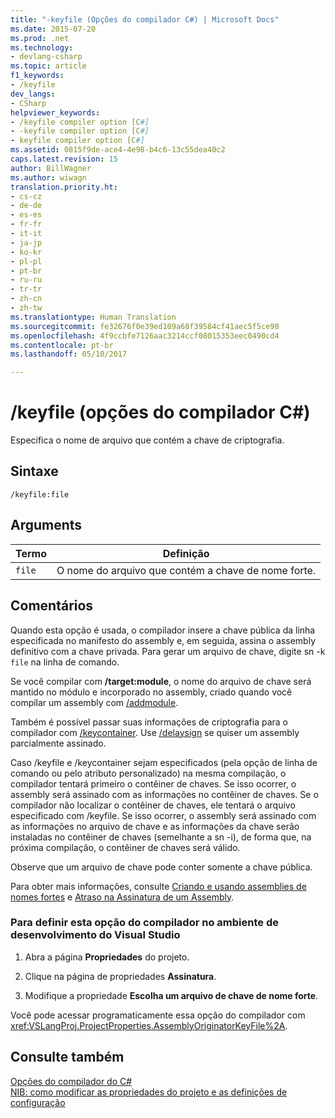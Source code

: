 ```yaml
---
title: "-keyfile (Opções do compilador C#) | Microsoft Docs"
ms.date: 2015-07-20
ms.prod: .net
ms.technology:
- devlang-csharp
ms.topic: article
f1_keywords:
- /keyfile
dev_langs:
- CSharp
helpviewer_keywords:
- /keyfile compiler option [C#]
- -keyfile compiler option [C#]
- keyfile compiler option [C#]
ms.assetid: 0815f9de-ace4-4e98-b4c6-13c55dea40c2
caps.latest.revision: 15
author: BillWagner
ms.author: wiwagn
translation.priority.ht:
- cs-cz
- de-de
- es-es
- fr-fr
- it-it
- ja-jp
- ko-kr
- pl-pl
- pt-br
- ru-ru
- tr-tr
- zh-cn
- zh-tw
ms.translationtype: Human Translation
ms.sourcegitcommit: fe32676f0e39ed109a68f39584cf41aec5f5ce90
ms.openlocfilehash: 4f9ccbfe7126aac3214ccf08015353eec0490cd4
ms.contentlocale: pt-br
ms.lasthandoff: 05/10/2017

---
```

# <a name="keyfile-c-compiler-options"></a>/keyfile (opções do compilador C#)
Especifica o nome de arquivo que contém a chave de criptografia.  
  
## <a name="syntax"></a>Sintaxe  
  
```  
/keyfile:file  
```  
  
## <a name="arguments"></a>Arguments  
  
|Termo|Definição|  
|----------|----------------|  
|`file`|O nome do arquivo que contém a chave de nome forte.|  
  
## <a name="remarks"></a>Comentários  
 Quando esta opção é usada, o compilador insere a chave pública da linha especificada no manifesto do assembly e, em seguida, assina o assembly definitivo com a chave privada. Para gerar um arquivo de chave, digite sn -k `file` na linha de comando.  
  
 Se você compilar com **/target:module**, o nome do arquivo de chave será mantido no módulo e incorporado no assembly, criado quando você compilar um assembly com [/addmodule](../../../csharp/language-reference/compiler-options/addmodule-compiler-option.md).  
  
 Também é possível passar suas informações de criptografia para o compilador com [/keycontainer](../../../csharp/language-reference/compiler-options/keycontainer-compiler-option.md). Use [/delaysign](../../../csharp/language-reference/compiler-options/delaysign-compiler-option.md) se quiser um assembly parcialmente assinado.  
  
 Caso /keyfile e /keycontainer sejam especificados (pela opção de linha de comando ou pelo atributo personalizado) na mesma compilação, o compilador tentará primeiro o contêiner de chaves. Se isso ocorrer, o assembly será assinado com as informações no contêiner de chaves. Se o compilador não localizar o contêiner de chaves, ele tentará o arquivo especificado com /keyfile. Se isso ocorrer, o assembly será assinado com as informações no arquivo de chave e as informações da chave serão instaladas no contêiner de chaves (semelhante a sn -i), de forma que, na próxima compilação, o contêiner de chaves será válido.  
  
 Observe que um arquivo de chave pode conter somente a chave pública.  
  
 Para obter mais informações, consulte [Criando e usando assemblies de nomes fortes](https://msdn.microsoft.com/library/xwb8f617) e [Atraso na Assinatura de um Assembly](../../../framework/app-domains/delay-sign-assembly.md).  
  
### <a name="to-set-this-compiler-option-in-the-visual-studio-development-environment"></a>Para definir esta opção do compilador no ambiente de desenvolvimento do Visual Studio  
  
1.  Abra a página **Propriedades** do projeto.  
  
2.  Clique na página de propriedades **Assinatura**.  
  
3.  Modifique a propriedade **Escolha um arquivo de chave de nome forte**.  
  
 Você pode acessar programaticamente essa opção do compilador com <xref:VSLangProj.ProjectProperties.AssemblyOriginatorKeyFile%2A>.  
  
## <a name="see-also"></a>Consulte também  
 [Opções do compilador do C#](../../../csharp/language-reference/compiler-options/index.md)   
 [NIB: como modificar as propriedades do projeto e as definições de configuração](http://msdn.microsoft.com/en-us/e7184bc5-2f2b-4b4f-aa9a-3ecfcbc48b67)
